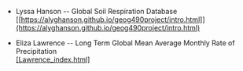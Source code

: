 - Lyssa Hanson -- Global Soil Respiration Database  [[https://alyghanson.github.io/geog490project/intro.html]](https://alyghanson.github.io/geog490project/intro.html)- Eliza Lawrence -- Long Term Global Mean Average Monthly Rate of Precipitation    [[Lawrence_index.html]](/docs/projects/Lawrence_index.html)
